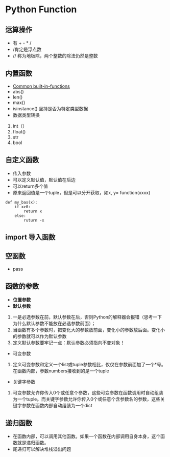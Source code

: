 # Python Function


## 运算操作
- 有 + - * /
- /肯定是浮点数
- // 称为地板除，两个整数的除法仍然是整数

## 内置函数
- [Common built-in-functions](http://www.runoob.com/python/python-built-in-functions.html)
- abs()
- len()
- max()
- isinstance() 坚持是否为特定类型数据
- 数据类型转换
1. int（）
2. float()
3. str
4. bool

## 自定义函数
- 传入参数
- 可以定义默认值，默认值在后边
- 可以return多个值
- 原来返回值是一个tuple，但是可以分开获取，如x, y= function(xxxx)
```
def my_bas(x):
    if x>0:
        return x
    else:
        ruturn -x
```

## import 导入函数

## 空函数
- pass

## 函数的参数
- **位置参数**
- **默认参数**
1. 一是必选参数在前，默认参数在后，否则Python的解释器会报错（思考一下为什么默认参数不能放在必选参数前面）；
2. 当函数有多个参数时，把变化大的参数放前面，变化小的参数放后面。变化小的参数就可以作为默认参数
3. 定义默认参数要牢记一点：默认参数必须指向不变对象！
- 可变参数
1. 定义可变参数和定义一个list或tuple参数相比，仅仅在参数前面加了一个*号。在函数内部，参数numbers接收到的是一个tuple
- 关键字参数
1. 可变参数允许你传入0个或任意个参数，这些可变参数在函数调用时自动组装为一个tuple。而关键字参数允许你传入0个或任意个含参数名的参数，这些关键字参数在函数内部自动组装为一个dict

## 递归函数
- 在函数内部，可以调用其他函数。如果一个函数在内部调用自身本身，这个函数就是递归函数。
- 尾递归可以解决堆栈溢出问题


